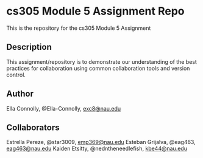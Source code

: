 # cs305 Module 5 Assignment Repo
This is the repository for the cs305 Module 5 Assignment
## Description
This assignment/repository is to demonstrate our understanding of the best practices for collaboration using common collaboration tools and version control.
## Author
Ella Connolly, @Ella-Connolly, exc8@nau.edu
## Collaborators
Estrella Pereze, @star3009, emp369@nau.edu
Esteban Grijalva, @eag463, eag463@nau.edu
Kaiden Etsitty, @nedntheneedlefish, kbe44@nau.edu
